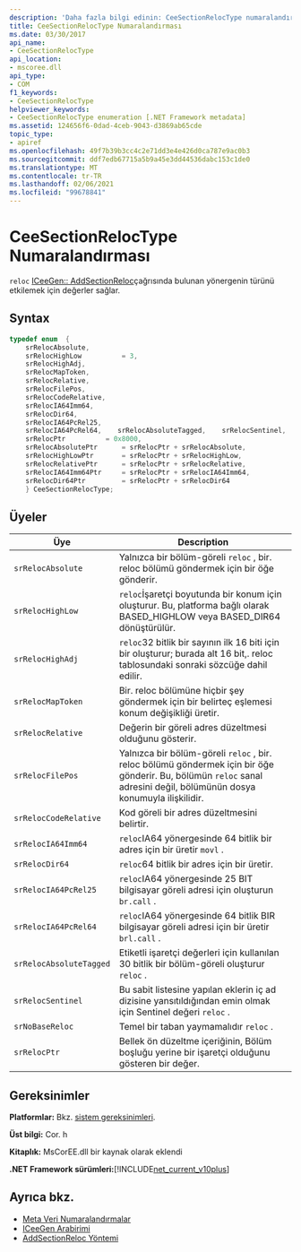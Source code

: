 ```yaml
---
description: 'Daha fazla bilgi edinin: CeeSectionRelocType numaralandırması'
title: CeeSectionRelocType Numaralandırması
ms.date: 03/30/2017
api_name:
- CeeSectionRelocType
api_location:
- mscoree.dll
api_type:
- COM
f1_keywords:
- CeeSectionRelocType
helpviewer_keywords:
- CeeSectionRelocType enumeration [.NET Framework metadata]
ms.assetid: 124656f6-0dad-4ceb-9043-d3869ab65cde
topic_type:
- apiref
ms.openlocfilehash: 49f7b39b3cc4c2e71dd3e4e426d0ca787e9ac0b3
ms.sourcegitcommit: ddf7edb67715a5b9a45e3dd44536dabc153c1de0
ms.translationtype: MT
ms.contentlocale: tr-TR
ms.lasthandoff: 02/06/2021
ms.locfileid: "99678841"
---
```

# <a name="ceesectionreloctype-enumeration"></a>CeeSectionRelocType Numaralandırması

`reloc` [ICeeGen:: AddSectionReloc](iceegen-addsectionreloc-method.md)çağrısında bulunan yönergenin türünü etkilemek için değerler sağlar.  
  
## <a name="syntax"></a>Syntax  
  
```cpp  
typedef enum  {  
    srRelocAbsolute,  
    srRelocHighLow          = 3,  
    srRelocHighAdj,
    srRelocMapToken,  
    srRelocRelative,  
    srRelocFilePos,  
    srRelocCodeRelative,  
    srRelocIA64Imm64,  
    srRelocDir64,  
    srRelocIA64PcRel25,  
    srRelocIA64PcRel64,    srRelocAbsoluteTagged,    srRelocSentinel,    srNoBaseReloc       = 0x4000,  
    srRelocPtr          = 0x8000,  
    srRelocAbsolutePtr      = srRelocPtr + srRelocAbsolute,  
    srRelocHighLowPtr       = srRelocPtr + srRelocHighLow,  
    srRelocRelativePtr      = srRelocPtr + srRelocRelative,  
    srRelocIA64Imm64Ptr     = srRelocPtr + srRelocIA64Imm64,  
    srRelocDir64Ptr         = srRelocPtr + srRelocDir64  
    } CeeSectionRelocType;  
```  
  
## <a name="members"></a>Üyeler  
  
|Üye|Description|  
|------------|-----------------|  
|`srRelocAbsolute`|Yalnızca bir bölüm-göreli `reloc` , bir. reloc bölümü göndermek için bir öğe gönderir.|  
|`srRelocHighLow`|`reloc`İşaretçi boyutunda bir konum için oluşturur. Bu, platforma bağlı olarak BASED_HIGHLOW veya BASED_DIR64 dönüştürülür.|  
|`srRelocHighAdj`|`reloc`32 bitlik bir sayının ilk 16 biti için bir oluşturur; burada alt 16 bit,. reloc tablosundaki sonraki sözcüğe dahil edilir.|  
|`srRelocMapToken`|Bir. reloc bölümüne hiçbir şey göndermek için bir belirteç eşlemesi konum değişikliği üretir.|  
|`srRelocRelative`|Değerin bir göreli adres düzeltmesi olduğunu gösterir.|  
|`srRelocFilePos`|Yalnızca bir bölüm-göreli `reloc` , bir. reloc bölümü göndermek için bir öğe gönderir. Bu, bölümün `reloc` sanal adresini değil, bölümünün dosya konumuyla ilişkilidir.|  
|`srRelocCodeRelative`|Kod göreli bir adres düzeltmesini belirtir.|  
|`srRelocIA64Imm64`|`reloc`IA64 yönergesinde 64 bitlik bir adres için bir üretir `movl` .|  
|`srRelocDir64`|`reloc`64 bitlik bir adres için bir üretir.|  
|`srRelocIA64PcRel25`|`reloc`IA64 yönergesinde 25 BIT bilgisayar göreli adresi için oluşturun `br.call` .|  
|`srRelocIA64PcRel64`|`reloc`IA64 yönergesinde 64 bitlik BIR bilgisayar göreli adresi için bir üretir `brl.call` .|  
|`srRelocAbsoluteTagged`|Etiketli işaretçi değerleri için kullanılan 30 bitlik bir bölüm-göreli oluşturur `reloc` .|  
|`srRelocSentinel`|Bu sabit listesine yapılan eklerin iç ad dizisine yansıtıldığından emin olmak için Sentinel değeri `reloc` .|  
|`srNoBaseReloc`|Temel bir taban yaymamalıdır `reloc` .|  
|`srRelocPtr`|Bellek ön düzeltme içeriğinin, Bölüm boşluğu yerine bir işaretçi olduğunu gösteren bir değer.|  
  
## <a name="requirements"></a>Gereksinimler  

 **Platformlar:** Bkz. [sistem gereksinimleri](../../get-started/system-requirements.md).  
  
 **Üst bilgi:** Cor. h  
  
 **Kitaplık:** MsCorEE.dll bir kaynak olarak eklendi  
  
 **.NET Framework sürümleri:**[!INCLUDE[net_current_v10plus](../../../../includes/net-current-v10plus-md.md)]  
  
## <a name="see-also"></a>Ayrıca bkz.

- [Meta Veri Numaralandırmalar](metadata-enumerations.md)
- [ICeeGen Arabirimi](iceegen-interface.md)
- [AddSectionReloc Yöntemi](iceegen-addsectionreloc-method.md)
